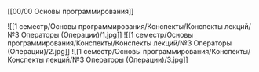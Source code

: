 [[00/00 Основы программирования]]

![[1 семестр/Основы программирования/Конспекты/Конспекты лекций/№3 Операторы (Операции)/1.jpg]]
![[1 семестр/Основы программирования/Конспекты/Конспекты лекций/№3 Операторы (Операции)/2.jpg]]
![[1 семестр/Основы программирования/Конспекты/Конспекты лекций/№3 Операторы (Операции)/3.jpg]]